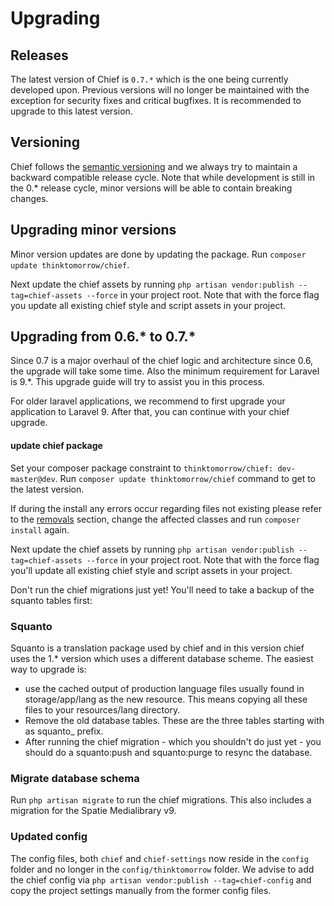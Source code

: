 # Upgrading

## Releases
The latest version of Chief is `0.7.*` which is the one being currently developed upon.
Previous versions will no longer be maintained with the exception for security fixes and critical bugfixes.
It is recommended to upgrade to this latest version.

## Versioning
Chief follows the [semantic versioning](https://semver.org/) and we always try to maintain a backward compatible release cycle.
Note that while development is still in the 0.* release cycle, minor versions will be able to contain breaking changes.

## Upgrading minor versions
Minor version updates are done by updating the package. Run `composer update thinktomorrow/chief`.

Next update the chief assets by running `php artisan vendor:publish --tag=chief-assets --force` in your project root.
Note that with the force flag you update all existing chief style and script assets in your project.

## Upgrading from 0.6.* to 0.7.*
Since 0.7 is a major overhaul of the chief logic and architecture since 0.6, the upgrade will take some time. Also the minimum requirement for Laravel is 9.*.
This upgrade guide will try to assist you in this process. 

For older laravel applications, we recommend to first upgrade your application to Laravel 9. 
After that, you can continue with your chief upgrade.

#### update chief package
Set your composer package constraint to `thinktomorrow/chief: dev-master@dev`. Run `composer update thinktomorrow/chief` command to get to the latest version.

If during the install any errors occur regarding files not existing please refer to the [removals](#removals) section, change the affected classes
and run `composer install` again.

Next update the chief assets by running `php artisan vendor:publish --tag=chief-assets --force` in your project root.
Note that with the force flag you'll update all existing chief style and script assets in your project.

Don't run the chief migrations just yet! You'll need to take a backup of the squanto tables first:
### Squanto
Squanto is a translation package used by chief and in this version chief uses the 1.* version which uses a different database scheme. The easiest way to upgrade is:
- use the cached output of production language files usually found in storage/app/lang as the new resource. This means copying all these files to your resources/lang directory.
- Remove the old database tables. These are the three tables starting with as squanto_ prefix.
- After running the chief migration - which you shouldn't do just yet - you should do a squanto:push and squanto:purge to resync the database.

### Migrate database schema
Run `php artisan migrate` to run the chief migrations. This also includes a migration for the Spatie Medialibrary v9.

### Updated config
The config files, both `chief` and `chief-settings` now reside in the `config` folder and no longer in the `config/thinktomorrow` folder. 
We advise to add the chief config via `php artisan vendor:publish --tag=chief-config` and copy the project settings manually from the former config files.

